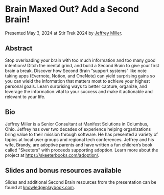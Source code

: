 # Brain Maxed Out? Add a Second Brain!

Presented May 3, 2024 at Stir Trek 2024 by [Jeffrey Miller](#Bio).

## Abstract

Stop overloading your brain with too much information and too many good intentions! Ditch the mental grind, and build a Second Brain to give your first brain a break. Discover how Second Brain “support systems” like note taking apps (Evernote, Notion, and OneNote) can yield surprising gains so you can wield the information that matters most to achieve your highest personal goals. Learn surprising ways to better capture, organize, and leverage the information vital to your success and make it actionable and relevant to your life.

## Bio

Jeffrey Miller is a Senior Consultant at Manifest Solutions in Columbus, Ohio. Jeffrey has over two decades of experience helping organizations bring value to their mission through software. He has presented a variety of topics at local user groups and regional tech conferences. Jeffrey and his wife, Brandy, are adoptive parents and have written a fun children’s book called "Skeeters" with proceeds supporting adoption. Learn more about the project at https://skeeterbooks.com/adoption/.

## Slides and bonus resources available

Slides and additional Second Brain resources from the presentation can be found at [knowledgeplaybook.com](https://knowledgeplaybook.com/add-a-second-brain/).


